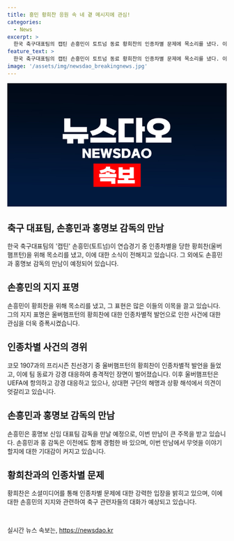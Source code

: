 ```yaml
---
title: 흥민 황희찬 응원 속 네 곁 메시지에 관심!
categories:
  - News
excerpt: >
  한국 축구대표팀의 캡틴 손흥민이 토트넘 동료 황희찬의 인종차별 문제에 목소리를 냈다. 이에 울버햄프턴은 강경 대응을 보이고 있지만, 가해자 편인 코모는 상황을 사과하며 해명하고 있다. 손흥민은 오늘(18일)과 내일 사이 홍명보 신임 대표팀 감독을 만날 예정이며, 홍 감독은 런던으로 출국해 손흥민과 대면할 예정이다.
feature_text: >
  한국 축구대표팀의 캡틴 손흥민이 토트넘 동료 황희찬의 인종차별 문제에 목소리를 냈다. 이에 울버햄프턴은 강경 대응을 보이고 있지만, 가해자 편인 코모는 상황을 사과하며 해명하고 있다. 손흥민은 오늘(18일)과 내일 사이 홍명보 신임 대표팀 감독을 만날 예정이며, 홍 감독은 런던으로 출국해 손흥민과 대면할 예정이다.
image: '/assets/img/newsdao_breakingnews.jpg'
---
```


<p><img src="/assets/img/newsdao_breakingnews.jpg" alt="pcversion 속보" /></p>

<h2 data-ke-size="size26">축구 대표팀, 손흥민과 홍명보 감독의 만남</h2>

<p data-ke-size="size16">한국 축구대표팀의 '캡틴' 손흥민(토트넘)이 연습경기 중 인종차별을 당한 황희찬(울버햄프턴)을 위해 목소리를 냈고, 이에 대한 소식이 전해지고 있습니다. 그 외에도 손흥민과 홍명보 감독의 만남이 예정되어 있습니다.</p>

<h2 data-ke-size="size24">손흥민의 지지 표명</h2>

<p data-ke-size="size16">손흥민이 황희찬을 위해 목소리를 냈고, 그 표현은 많은 이들의 이목을 끌고 있습니다. 그의 지지 표명은 울버햄프턴의 황희찬에 대한 인종차별적 발언으로 인한 사건에 대한 관심을 더욱 증폭시켰습니다.</p>

<h2 data-ke-size="size24">인종차별 사건의 경위</h2>

<p data-ke-size="size16">코모 1907과의 프리시즌 친선경기 중 울버햄프턴의 황희찬이 인종차별적 발언을 들었고, 이에 팀 동료가 강경 대응하여 충격적인 장면이 벌어졌습니다. 이후 울버햄프턴은 UEFA에 항의하고 강경 대응하고 있으나, 상대편 구단의 해명과 상황 해석에서 의견이 엇갈리고 있습니다.</p>

<h2 data-ke-size="size24">손흥민과 홍명보 감독의 만남</h2>

<p data-ke-size="size16">손흥민은 홍명보 신임 대표팀 감독을 만날 예정으로, 이번 만남이 큰 주목을 받고 있습니다. 손흥민과 홍 감독은 이전에도 함께 경험한 바 있으며, 이번 만남에서 무엇을 이야기할지에 대한 기대감이 커지고 있습니다.</p>

<h2 data-ke-size="size24">황희찬과의 인종차별 문제</h2>

<p data-ke-size="size16">황희찬은 소셜미디어를 통해 인종차별 문제에 대한 강력한 입장을 밝히고 있으며, 이에 대한 손흥민의 지지와 관련하여 축구 관련자들의 대화가 예상되고 있습니다.</p>

<p data-ke-size="size16">&nbsp;</p>
실시간 뉴스 속보는, <a href="https://newsdao.kr" rel="dofollow">https://newsdao.kr</a>


